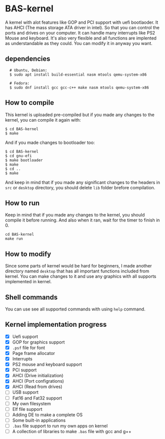 # BAS-kernel
A kernel with alot features like GOP and PCI support with uefi bootlaoder. It has AHCI (The mass storage ATA driver in intel). So that you can control the ports and drives on your computer. It can handle many interrupts like PS2 Mouse and keyboard. It's also very flexible and all functions are implented as understandable as they could. You can modify it in anyway you want.


## dependencies
```
  # Ubuntu, Debian:
  $ sudo apt install build-essential nasm mtools qemu-system-x86

  # Fedora:
  $ sudo dnf install gcc gcc-c++ make nasm mtools qemu-system-x86
```
## How to compile
This kernel is uploaded pre-compiled but if you made any changes to the kernel, you can compile it again with:
 ```
 $ cd BAS-kernel
 $ make
 ```
 And if you made changes to bootloader too:
 ```
 $ cd BAS-kernel
 $ cd gnu-efi
 $ make bootloader
 $ make
 $ cd ..
 $ make
 ```
 And keep in mind that if you made any significant changes to the headers in `src` or `desktop` directory, you should delete `lib` folder brefore compilation.
 
## How to run
Keep in mind that if you made any changes to the kernel, you should compile it before running. And also when it ran, wait for the timer to finish in 0.
```
cd BAS-kernel
make run
```

 ## How to modify
 Since some parts of kernel would be hard for beginners, I made another directory named `desktop` that has all important functions included from kernel. You can make changes to it and use any graphics with all supports implemented in kernel.
 
 ## Shell commands
 You can use see all supported commands with using `help` command.
 
 ## Kernel implementation progress
 - [x] Uefi support
 - [x] GOP for graphics support
 - [x] `.psf` file for font
 - [x] Page frame allocator
 - [x] Interrupts
 - [x] PS2 mouse and keyboard support
 - [x] PCI support
 - [x] AHCI (Drive initialization)
 - [x] AHCI (Port configrations)
 - [x] AHCI (Read from drives)
 - [ ] USB support
 - [ ] Fat16 and Fat32 support
 - [ ] My own filesystem
 - [ ] Elf file support
 - [ ] Adding DE to make a complete OS
 - [ ] Some built-in applications
 - [ ] `.bas` file support to run my own apps on kernel
 - [ ] A collection of libraries to make `.bas` file with gcc and g++
